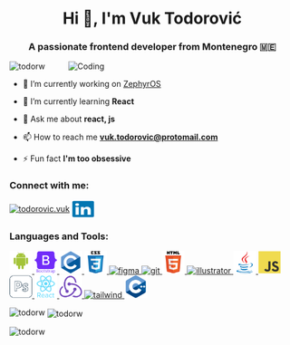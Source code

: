 <h1 align="center">Hi 👋, I'm Vuk Todorović</h1>
<h3 align="center">A passionate frontend developer from Montenegro 🇲🇪</h3>

<img align="right" alt="Coding" width="400" src="https://cdn.dribbble.com/users/1162077/screenshots/3848914/programmer.gif">

<p align="left"> <img src="https://komarev.com/ghpvc/?username=todorw&label=Profile%20views&color=0e75b6&style=flat" alt="todorw" /> </p>

- 🔭 I’m currently working on [ZephyrOS](https://github.com/TodorW/ZephyrOS)

- 🌱 I’m currently learning **React**

- 💬 Ask me about **react, js**

- 📫 How to reach me **vuk.todorovic@protomail.com**

- ⚡ Fun fact **I'm too obsessive**

<h3 align="left">Connect with me:</h3>
<p align="left">
<a href="https://instagram.com/todorovic.vuk" target="blank"><img align="center" src="https://raw.githubusercontent.com/rahuldkjain/github-profile-readme-generator/master/src/images/icons/Social/instagram.svg" alt="todorovic.vuk" height="30" width="40" /></a>
  <a href="https://www.linkedin.com/in/vuk-todorovi%C4%87-b1b765207/" target="blank"><img align="center" src="https://raw.githubusercontent.com/devicons/devicon/refs/heads/master/icons/linkedin/linkedin-original.svg" alt="Vuk Todorović" height="30" width="40" /></a>
</p>

<h3 align="left">Languages and Tools:</h3>
<p align="left"> <a href="https://developer.android.com" target="_blank" rel="noreferrer"> <img src="https://raw.githubusercontent.com/devicons/devicon/master/icons/android/android-original-wordmark.svg" alt="android" width="40" height="40"/> </a> <a href="https://getbootstrap.com" target="_blank" rel="noreferrer"> <img src="https://raw.githubusercontent.com/devicons/devicon/master/icons/bootstrap/bootstrap-plain-wordmark.svg" alt="bootstrap" width="40" height="40"/> </a> <a href="https://www.cprogramming.com/" target="_blank" rel="noreferrer"> <img src="https://raw.githubusercontent.com/devicons/devicon/master/icons/c/c-original.svg" alt="c" width="40" height="40"/> </a> <a href="https://www.w3schools.com/css/" target="_blank" rel="noreferrer"> <img src="https://raw.githubusercontent.com/devicons/devicon/master/icons/css3/css3-original-wordmark.svg" alt="css3" width="40" height="40"/> </a> <a href="https://www.figma.com/" target="_blank" rel="noreferrer"> <img src="https://www.vectorlogo.zone/logos/figma/figma-icon.svg" alt="figma" width="40" height="40"/> </a> <a href="https://git-scm.com/" target="_blank" rel="noreferrer"> <img src="https://www.vectorlogo.zone/logos/git-scm/git-scm-icon.svg" alt="git" width="40" height="40"/> </a> <a href="https://www.w3.org/html/" target="_blank" rel="noreferrer"> <img src="https://raw.githubusercontent.com/devicons/devicon/master/icons/html5/html5-original-wordmark.svg" alt="html5" width="40" height="40"/> </a> <a href="https://www.adobe.com/in/products/illustrator.html" target="_blank" rel="noreferrer"> <img src="https://www.vectorlogo.zone/logos/adobe_illustrator/adobe_illustrator-icon.svg" alt="illustrator" width="40" height="40"/> </a> <a href="https://www.java.com" target="_blank" rel="noreferrer"> <img src="https://raw.githubusercontent.com/devicons/devicon/master/icons/java/java-original.svg" alt="java" width="40" height="40"/> </a> <a href="https://developer.mozilla.org/en-US/docs/Web/JavaScript" target="_blank" rel="noreferrer"> <img src="https://raw.githubusercontent.com/devicons/devicon/master/icons/javascript/javascript-original.svg" alt="javascript" width="40" height="40"/> </a>  <a href="https://www.photoshop.com/en" target="_blank" rel="noreferrer"> <img src="https://raw.githubusercontent.com/devicons/devicon/master/icons/photoshop/photoshop-line.svg" alt="photoshop" width="40" height="40"/> </a> <a href="https://reactjs.org/" target="_blank" rel="noreferrer"> <img src="https://raw.githubusercontent.com/devicons/devicon/master/icons/react/react-original-wordmark.svg" alt="react" width="40" height="40"/> </a> <a href="https://redux.js.org" target="_blank" rel="noreferrer"> <img src="https://raw.githubusercontent.com/devicons/devicon/master/icons/redux/redux-original.svg" alt="redux" width="40" height="40"/> </a> <a href="https://tailwindcss.com/" target="_blank" rel="noreferrer"> <img src="https://www.vectorlogo.zone/logos/tailwindcss/tailwindcss-icon.svg" alt="tailwind" width="40" height="40"/> </a> <a href="https://cplusplus.com/" target="_blank" rel="noreferrer"> <img src="https://raw.githubusercontent.com/devicons/devicon/refs/heads/master/icons/cplusplus/cplusplus-original.svg" alt="c++" width="40" height="40"/> </a></p>

<p><img align="left" src="https://github-readme-stats.vercel.app/api/top-langs?username=todorw&show_icons=true&locale=en&layout=compact" alt="todorw" /></p>

<p>&nbsp;<img align="center" src="https://github-readme-stats.vercel.app/api?username=todorw&show_icons=true&locale=en" alt="todorw" /></p>

<p><img align="center" src="https://github-readme-streak-stats.herokuapp.com/?user=todorw&" alt="todorw" /></p>
